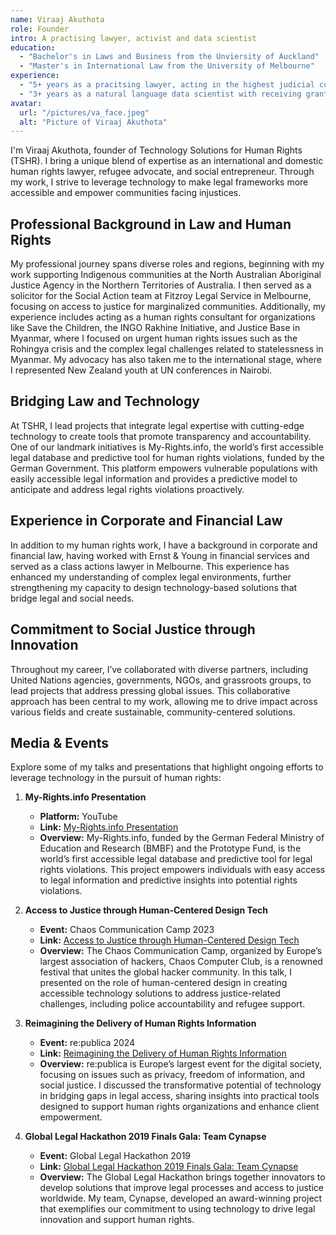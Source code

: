 ```yaml
---
name: Viraaj Akuthota
role: Founder
intro: A practising lawyer, activist and data scientist 
education:
  - "Bachelor's in Laws and Business from the Unviersity of Auckland"
  - "Master's in International Law from the University of Melbourne"
experience:
  - "5+ years as a pracitsing lawyer, acting in the highest judicial courts of Australia"
  - "3+ years as a natural language data scientist with receiving grants from the European Union to be the sole devloper of innovative software"
avatar:
  url: "/pictures/va_face.jpeg"
  alt: "Picture of Viraaj Akuthota"
---
```


I'm Viraaj Akuthota, founder of Technology Solutions for Human Rights (TSHR). I bring a unique blend of expertise as an international and domestic human rights lawyer, refugee advocate, and social entrepreneur. Through my work, I strive to leverage technology to make legal frameworks more accessible and empower communities facing injustices.

## Professional Background in Law and Human Rights

My professional journey spans diverse roles and regions, beginning with my work supporting Indigenous communities at the North Australian Aboriginal Justice Agency in the Northern Territories of Australia. I then served as a solicitor for the Social Action team at Fitzroy Legal Service in Melbourne, focusing on access to justice for marginalized communities. Additionally, my experience includes acting as a human rights consultant for organizations like Save the Children, the INGO Rakhine Initiative, and Justice Base in Myanmar, where I focused on urgent human rights issues such as the Rohingya crisis and the complex legal challenges related to statelessness in Myanmar. My advocacy has also taken me to the international stage, where I represented New Zealand youth at UN conferences in Nairobi.

## Bridging Law and Technology

At TSHR, I lead projects that integrate legal expertise with cutting-edge technology to create tools that promote transparency and accountability. One of our landmark initiatives is My-Rights.info, the world’s first accessible legal database and predictive tool for human rights violations, funded by the German Government. This platform empowers vulnerable populations with easily accessible legal information and provides a predictive model to anticipate and address legal rights violations proactively.

## Experience in Corporate and Financial Law

In addition to my human rights work, I have a background in corporate and financial law, having worked with Ernst & Young in financial services and served as a class actions lawyer in Melbourne. This experience has enhanced my understanding of complex legal environments, further strengthening my capacity to design technology-based solutions that bridge legal and social needs.

## Commitment to Social Justice through Innovation

Throughout my career, I’ve collaborated with diverse partners, including United Nations agencies, governments, NGOs, and grassroots groups, to lead projects that address pressing global issues. This collaborative approach has been central to my work, allowing me to drive impact across various fields and create sustainable, community-centered solutions. 

## Media & Events

Explore some of my talks and presentations that highlight ongoing efforts to leverage technology in the pursuit of human rights:

1. **My-Rights.info Presentation**
   - **Platform:** YouTube
   - **Link:** [My-Rights.info Presentation](https://www.youtube.com/watch?v=fDEfGldon94)
   - **Overview:** My-Rights.info, funded by the German Federal Ministry of Education and Research (BMBF) and the Prototype Fund, is the world’s first accessible legal database and predictive tool for legal rights violations. This project empowers individuals with easy access to legal information and predictive insights into potential rights violations.

2. **Access to Justice through Human-Centered Design Tech**
   - **Event:** Chaos Communication Camp 2023
   - **Link:** [Access to Justice through Human-Centered Design Tech](https://media.ccc.de/v/camp2023-57702-access_to_justice_through_human_centered_design_tech)
   - **Overview:** The Chaos Communication Camp, organized by Europe’s largest association of hackers, Chaos Computer Club, is a renowned festival that unites the global hacker community. In this talk, I presented on the role of human-centered design in creating accessible technology solutions to address justice-related challenges, including police accountability and refugee support.

3. **Reimagining the Delivery of Human Rights Information**
   - **Event:** re:publica 2024
   - **Link:** [Reimagining the Delivery of Human Rights Information](https://re-publica.com/en/node/4812)
   - **Overview:** re:publica is Europe’s largest event for the digital society, focusing on issues such as privacy, freedom of information, and social justice. I discussed the transformative potential of technology in bridging gaps in legal access, sharing insights into practical tools designed to support human rights organizations and enhance client empowerment.

4. **Global Legal Hackathon 2019 Finals Gala: Team Cynapse**
   - **Event:** Global Legal Hackathon 2019
   - **Link:** [Global Legal Hackathon 2019 Finals Gala: Team Cynapse](https://legaltalknetwork.com/guests/viraaj-akuthota/)
   - **Overview:** The Global Legal Hackathon brings together innovators to develop solutions that improve legal processes and access to justice worldwide. My team, Cynapse, developed an award-winning project that exemplifies our commitment to using technology to drive legal innovation and support human rights.